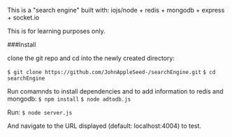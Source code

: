 This is a "search engine" built with:
  iojs/node + redis + mongodb + express + socket.io

This is for learning purposes only.

###Install

clone the git repo and cd into the newly created directory:

`$ git clone https://github.com/JohnAppleSeed-/searchEngine.git`
`$ cd searchEngine`

Run comamnds to install dependencies and to add information to redis and mongodb:
`$ npm install`
`$ node adtodb.js`

Run:
`$ node server.js`

And navigate to the URL displayed (default: localhost:4004) to test.
